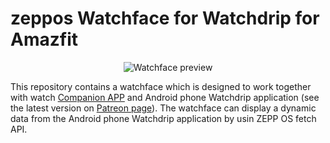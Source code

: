  # zeppos Watchface for Watchdrip for Amazfit
 <p align="center">
 <img src="https://raw.githubusercontent.com/bigdigital/zeppos_watchdrip_timer_wf/5d58da9cf91b96d08a0c451307865db9d05610df/assets/gtr-3-pro/images/preview.png" alt="Watchface preview"/>
 </p>
 This repository contains a watchface which is designed to work together with watch <a href="https://github.com/bigdigital/zeppos_watchdrip_app">Companion APP</a>  and Android phone Watchdrip application (see the latest version on <a href="https://www.patreon.com/xdrip_miband">Patreon page</a>). 
 The watchface can display a dynamic data from the Android phone Watchdrip application by usin ZEPP OS fetch API.

